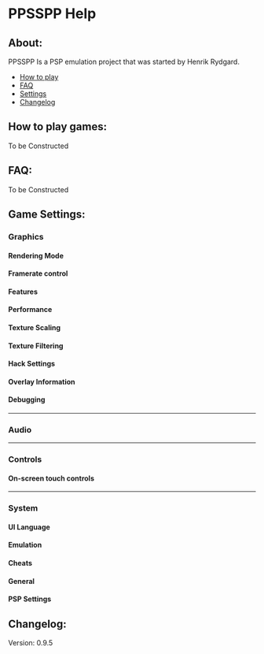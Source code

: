 <link rel="stylesheet" type="text/css" href="style/stylesheet.css" />

PPSSPP Help
===========

About:
------

PPSSPP Is a PSP emulation project that was started by Henrik Rydgard.

+ [How to play](#how-to-play)
+ [FAQ](#faq)
+ [Settings](#settings)
+ [Changelog](#changelog)


<a name = 'how-to-play'/>

How to play games: 
------------------
To be Constructed

<a name = 'faq'/>

FAQ: 
----
To be Constructed

<a name = 'settings'/>

Game Settings:
--------------

### Graphics ####

#### Rendering Mode ####

#### Framerate control ####

#### Features ####

#### Performance ####

#### Texture Scaling ####

#### Texture Filtering ####

#### Hack Settings ####

#### Overlay Information ####

#### Debugging ####

***

### Audio ###
***

### Controls ###

#### On-screen touch controls ####

***

### System ###

#### UI Language ####

#### Emulation ####

#### Cheats ####

#### General ####

#### PSP Settings ####


<a name = 'changelog'/>

Changelog:
----------

Version: 0.9.5
